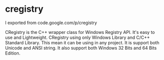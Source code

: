 # cregistry
I exported from code.google.com/p/cregistry

CRegistry is the C++ wrapper class for Windows Registry API. It's easy to use and Lightweight. CRegistry using only Windows Library and C/C++ Standard Library. This mean it can be using in any project. It is support both Unicode and ANSI string. It also support both Windows 32 Bits and 64 Bits Edition. 
